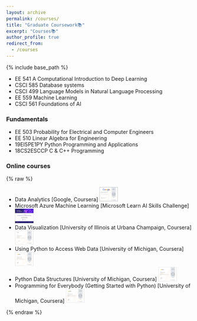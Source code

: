 ```yaml
---
layout: archive
permalink: /courses/
title: "Graduate Coursework📚"
excerpt: "Courses📚"
author_profile: true
redirect_from: 
  - /courses
---
```

{% include base_path %}
<!-- Graduate Coursework:  -->

* EE 541   A Computational Introduction to Deep Learning
* CSCI 585 Database systems
* CSCI 499 Language Models in Natural Language Processing
* EE 559   Machine Learning
* CSCI 561 Foundations of AI

### Fundamentals
* EE 503  Probability for Electrical and Computer Engineers
* EE 510  Linear Algebra for Engineering
* 19EI5PE1PY Python Programming and Applications
* 18CS2ESCCP C & C++ Programming


### Online courses
{% raw %}
<div class="course-list">
  <ul>
    <li>Data Analytics [Google, Coursera]
      <img src="/images/Google Data Analytics.jpg" alt="Data Analytics Certificate" style="width: 50px; cursor: pointer;" onclick="openModal(this.src);">
    </li>
    <li>Microsoft Azure Machine Learning [Microsoft Learn AI Skills Challenge]
      <img src="/images/gluck.png" alt="Microsoft Azure ML Certificate" style="width: 50px; cursor: pointer;" onclick="openModal(this.src);">
    </li>
            <li>Data Visualization [University of Illinois at Urbana Champaign, Coursera]
      <img src="/images/uiuc_cou.png" alt="Data Visualization Certificate" style="width: 50px; cursor: pointer;" onclick="openModal(this.src);">
    </li>
        <li>Using Python to Access Web Data [University of Michigan, Coursera]
      <img src="/images/umich_2.png" alt="Using Python to Access Web Data Certificate" style="width: 50px; cursor: pointer;" onclick="openModal(this.src);">
    </li>
        <li>Python Data Structures [University of Michigan, Coursera]
      <img src="/images/umich_3.png" alt="Python Data Structures Certificate" style="width: 50px; cursor: pointer;" onclick="openModal(this.src);">
    </li>
     <li>Programming for Everybody (Getting Started with Python) [University of Michigan, Coursera]
      <img src="/images/umich_1.png" alt="Programming for Everybody Certificate" style="width: 50px; cursor: pointer;" onclick="openModal(this.src);">
    </li>
  </ul>
</div>
<div id="myModal" class="modal">
  <span class="close">&times;</span>
  <img class="modal-content" id="img01">
  <div id="caption"></div>
</div>
<div id="myModal" class="modal">
  <span class="close">&times;</span>
  <img class="modal-content" id="img01">
  <div id="caption"></div>
</div>
{% endraw %}
<style>
.modal {
  display: none; /* Ensures modal is hidden on page load */
  position: fixed;
  top: 0;
  left: 0;
  width: 100%;
  height: 100%;
  background-color: rgba(0,0,0,0.8); /* Dim the background */
  z-index: 1000; /* Ensures modal is on top of other content */
  padding: 20px;
  align-items: center;
  justify-content: center;
  flex-direction: column; /* Stacks items vertically */
}
.modal-content {
  display: block;
  max-width: 80%; /* Responsive max width, consider adjusting this */
  max-height: 80vh; /* Responsive max height, consider adjusting this */
  width: auto; /* Maintain aspect ratio */
  height: auto; /* Adjust based on your needs */
  margin: auto; /* Centering the image within the modal */
}
.close {
  position: absolute;
  top: 15px;
  right: 35px;
  color: #f1f1f1;
  font-size: 40px;
  font-weight: bold;
  transition: 0.3s;
}
.close:hover,
.close:focus {
  color: #bbb;
  text-decoration: none;
  cursor: pointer;
}
</style>
<script>
document.addEventListener('DOMContentLoaded', function () {
  var modal = document.getElementById('myModal');
  var modalImg = document.getElementById('img01');
  var span = document.getElementsByClassName("close")[0]; // Close button
  // Function to open modal
  window.openModal = function(src) {
    modalImg.src = src;
    modal.style.display = "flex"; // Show the modal
  }
  // When the user clicks on <span> (x), close the modal
  span.onclick = function() {
    modal.style.display = "none";
  }
  // Close the modal if outside click
  window.onclick = function(event) {
    if (event.target == modal) {
      modal.style.display = "none";
    }
  }
});
</script>
